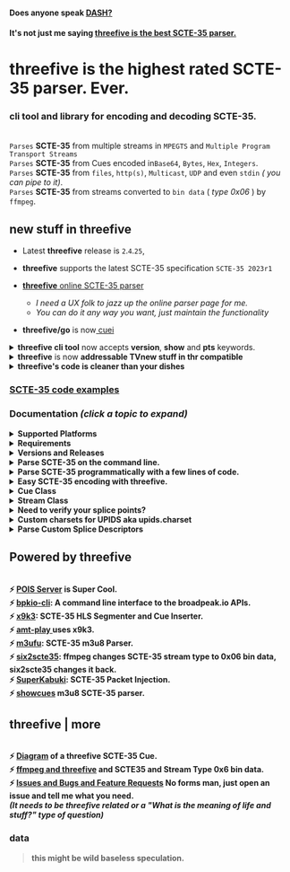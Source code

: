 #### Does anyone speak [DASH?](https://github.com/futzu/scte35parser-threefive/issues/95)


#### It's not just me saying [threefive is the best SCTE-35 parser.](https://www.perplexity.ai/search/best-scte35-parser-5ugjxRn3SlidRnNE_unndA?s=u)

# __threefive__ is the  highest rated SCTE-35 parser. Ever.
 
### cli tool and library for encoding and decoding SCTE-35.
<br> `Parses` __SCTE-35__ from multiple streams in `MPEGTS` and `Multiple Program Transport Streams` 
<br> `Parses` __SCTE-35__ from  Cues encoded in`Base64`, `Bytes`, `Hex`, `Integers`.
<br> `Parses` __SCTE-35__ from  `files`, `http(s)`, `Multicast`, `UDP` and even `stdin` _( you can pipe to it)_. 
<br> `Parses` __SCTE-35__ from streams converted to `bin data` ( _type 0x06_ ) by `ffmpeg`.


## new stuff in __threefive__ 

* Latest __threefive__ release is `2`.`4`.`25`, 

* __threefive__ supports the latest SCTE-35 specification `SCTE-35 2023r1`

* [__threefive__ online SCTE-35 parser](https://iodisco.com/cgi-bin/scte35parser)</b><br>
     * _I need a UX folk to jazz up the online parser page for me._
     * _You can do it any way you want, just maintain the functionality_
      
*  <b>threefive/go</b> is now[ cuei](https://github.com/futzu/cuei) 


 <details> <summary> <b>threefive cli tool</b> now accepts <b>version</b>,  <b>show</b> and <b>pts</b> keywords. </summary>

* `version` <br>
```smalltalk

a@fu:~$ threefive version
2.4.25
```

* `show` <br>

```smalltalk

a@fu:~$ threefive show f10.ts

Program: 1
    Service:	Service01
    Provider:	FFmpeg
    Pid:	4096
    Pcr Pid:	256
    Streams:
		Pid: 256[0x100]	Type: 0x1b AVC Video
		Pid: 257[0x101]	Type: 0xf AAC Audio
		Pid: 258[0x102]	Type: 0x6 PES Packets/Private Data
		Pid: 259[0x103]	Type: 0x6 PES Packets/Private Data
		Pid: 260[0x104]	Type: 0x15 ID3 Timed Meta Data
```

* `pts`<br>

```smalltalk

a@fu:~$ threefive pts f10.ts
1-> 1.466667
1-> 1.6
1-> 1.533333
1-> 1.533333
1-> 1.533333
1-> 1.5
1-> 1.566667
1-> 1.733333
1-> 1.733333
```


</details>


<details><summary><b>threefive</b> is now <b>addressable TVnew stuff in thr compatible</summary>


  ```smalltalk
             "tag": 2,
            "descriptor_length": 31,
            "name": "Segmentation Descriptor",
            "identifier": "CUEI",
            "components": [],
            "segmentation_event_id": "0x065eff",
            "segmentation_event_cancel_indicator": false,
            "segmentation_event_id_compliance_indicator": true,
            "program_segmentation_flag": true,
            "segmentation_duration_flag": false,
            "delivery_not_restricted_flag": true,
            "segmentation_message": "Call Ad Server",   < --- Boom
            "segmentation_upid_type": 12,
            "segmentation_upid_type_name": "MPU",
            "segmentation_upid_length": 16,
            "segmentation_upid": {
                "format_identifier": "ADFR",	<--- Boom
                "private_data": "0x0133f10134b04f065e060220",
                "version": 1,                            <---- Boom
                "channel_identifier": "0x33f1",                  <---- Boom
                "date": 20230223,                         <---- Boom
                "break_code": 1630,                       <---- Boom
                "duration": "0x602"                <---- Boom
            },
            "segmentation_type_id": 2,         <----  Boom
            "segment_num": 0,
            "segments_expected": 0
        },

  ```
</details>



<details><summary><b>threefive's code is cleaner than your dishes</b> </summary>
<br>
<br>
  A cyclomatic coimplesity score under 15 is considered good.
<br>
<b> threefive's cyclomatic complexity is 1.968</b>

<br>

```lua	
250 blocks (classes, functions, methods) analyzed.
Average complexity: A (1.968)
```
```lua
a@fu:~/.local/lib/pypy3.9/site-packages$ radon cc -sa -o SCORE --md threefive/*.py
```

| Filename | Name | Type | Start:End Line | Complexity | Classification |
| -------- | ---- | ---- | -------------- | ---------- | -------------- |
| threefive/base.py | SCTE35Base.kv_clean | M | 68:84 | 3 | A |
| threefive/base.py | SCTE35Base.load | M | 92:100 | 3 | A |
| threefive/base.py | SCTE35Base._chk_var | M | 102:115 | 3 | A |
| threefive/base.py | SCTE35Base | C | 9:115 | 2 | A |
| threefive/base.py | SCTE35Base.as_hms | M | 35:46 | 2 | A |
| threefive/base.py | SCTE35Base._chk_nbin | M | 87:90 | 2 | A |
| threefive/base.py | SCTE35Base.__repr__ | M | 17:18 | 1 | A |
| threefive/base.py | SCTE35Base.as_90k | M | 21:25 | 1 | A |
| threefive/base.py | SCTE35Base.as_ticks | M | 28:32 | 1 | A |
| threefive/base.py | SCTE35Base.fix_hex | M | 49:53 | 1 | A |
| threefive/base.py | SCTE35Base.get | M | 55:59 | 1 | A |
| threefive/base.py | SCTE35Base.get_json | M | 61:66 | 1 | A |
| threefive/bitn.py | BitBin | C | 9:91 | 2 | A |
| threefive/bitn.py | BitBin.as_int | M | 30:38 | 2 | A |
| threefive/bitn.py | BitBin.as_charset | M | 48:60 | 2 | A |
| threefive/bitn.py | NBin | C | 94:188 | 2 | A |
| threefive/bitn.py | NBin.add_int | M | 128:135 | 2 | A |
| threefive/bitn.py | NBin.reserve | M | 165:174 | 2 | A |
| threefive/bitn.py | NBin.zeroed | M | 182:188 | 2 | A |
| threefive/bitn.py | BitBin.__init__ | M | 17:20 | 1 | A |
| threefive/bitn.py | BitBin.as_90k | M | 22:28 | 1 | A |
| threefive/bitn.py | BitBin.as_hex | M | 40:46 | 1 | A |
| threefive/bitn.py | BitBin.as_bytes | M | 63:70 | 1 | A |
| threefive/bitn.py | BitBin.as_flag | M | 72:76 | 1 | A |
| threefive/bitn.py | BitBin.forward | M | 78:83 | 1 | A |
| threefive/bitn.py | BitBin.negative_shift | M | 85:91 | 1 | A |
| threefive/bitn.py | NBin.__init__ | M | 102:105 | 1 | A |
| threefive/bitn.py | NBin.nbits2bites | M | 107:116 | 1 | A |
| threefive/bitn.py | NBin.add_bites | M | 118:123 | 1 | A |
| threefive/bitn.py | NBin.add_90k | M | 137:144 | 1 | A |
| threefive/bitn.py | NBin.add_hex | M | 146:154 | 1 | A |
| threefive/bitn.py | NBin.add_flag | M | 156:163 | 1 | A |
| threefive/bitn.py | NBin.forward | M | 176:180 | 1 | A |
| threefive/commands.py | TimeSignal._encode_splice_time | M | 140:153 | 6 | B |
| threefive/commands.py | SpliceInsert.decode | M | 179:193 | 4 | A |
| threefive/commands.py | SpliceInsert.encode | M | 232:245 | 4 | A |
| threefive/commands.py | SpliceInsert._encode_break | M | 257:269 | 4 | A |
| threefive/commands.py | TimeSignal | C | 95:153 | 3 | A |
| threefive/commands.py | SpliceInsert | C | 156:286 | 3 | A |
| threefive/commands.py | SpliceSchedule | C | 289:352 | 3 | A |
| threefive/commands.py | SpliceCommand | C | 8:36 | 2 | A |
| threefive/commands.py | BandwidthReservation | C | 39:50 | 2 | A |
| threefive/commands.py | PrivateCommand | C | 55:81 | 2 | A |
| threefive/commands.py | SpliceNull | C | 84:92 | 2 | A |
| threefive/commands.py | TimeSignal._splice_time | M | 126:138 | 2 | A |
| threefive/commands.py | SpliceInsert._decode_break | M | 195:204 | 2 | A |
| threefive/commands.py | SpliceSchedule.decode | M | 342:352 | 2 | A |
| threefive/commands.py | SpliceCommand.__init__ | M | 13:17 | 1 | A |
| threefive/commands.py | SpliceCommand.decode | M | 19:20 | 1 | A |
| threefive/commands.py | SpliceCommand._set_len | M | 24:29 | 1 | A |
| threefive/commands.py | SpliceCommand.encode | M | 31:36 | 1 | A |
| threefive/commands.py | BandwidthReservation.__init__ | M | 44:47 | 1 | A |
| threefive/commands.py | BandwidthReservation.decode | M | 49:50 | 1 | A |
| threefive/commands.py | PrivateCommand.__init__ | M | 60:64 | 1 | A |
| threefive/commands.py | PrivateCommand.decode | M | 66:73 | 1 | A |
| threefive/commands.py | PrivateCommand.encode | M | 75:81 | 1 | A |
| threefive/commands.py | SpliceNull.__init__ | M | 89:92 | 1 | A |
| threefive/commands.py | TimeSignal.__init__ | M | 100:106 | 1 | A |
| threefive/commands.py | TimeSignal.decode | M | 108:115 | 1 | A |
| threefive/commands.py | TimeSignal.encode | M | 117:124 | 1 | A |
| threefive/commands.py | SpliceInsert.__init__ | M | 161:177 | 1 | A |
| threefive/commands.py | SpliceInsert._decode_event | M | 206:214 | 1 | A |
| threefive/commands.py | SpliceInsert._decode_flags | M | 216:225 | 1 | A |
| threefive/commands.py | SpliceInsert._decode_unique_avail | M | 227:230 | 1 | A |
| threefive/commands.py | SpliceInsert._encode_event | M | 247:255 | 1 | A |
| threefive/commands.py | SpliceInsert._encode_flags | M | 271:281 | 1 | A |
| threefive/commands.py | SpliceInsert._encode_unique_avail | M | 283:286 | 1 | A |
| threefive/commands.py | SpliceSchedule.__init__ | M | 333:340 | 1 | A |
| threefive/crc.py | _bytecrc | F | 16:22 | 2 | A |
| threefive/crc.py | _mk_table | F | 25:28 | 2 | A |
| threefive/crc.py | crc32 | F | 31:41 | 2 | A |
| threefive/cue.py | Cue._mk_bits | M | 128:154 | 7 | B |
| threefive/cue.py | Cue.load_descriptors | M | 325:344 | 6 | B |
| threefive/cue.py | Cue.load | M | 275:293 | 5 | A |
| threefive/cue.py | Cue.load_command | M | 307:323 | 5 | A |
| threefive/cue.py | Cue.get | M | 92:106 | 4 | A |
| threefive/cue.py | Cue | C | 15:344 | 3 | A |
| threefive/cue.py | Cue._descriptor_loop | M | 78:90 | 3 | A |
| threefive/cue.py | Cue._unloop_descriptors | M | 259:273 | 3 | A |
| threefive/cue.py | Cue.__init__ | M | 45:56 | 2 | A |
| threefive/cue.py | Cue.decode | M | 63:76 | 2 | A |
| threefive/cue.py | Cue.get_descriptors | M | 108:113 | 2 | A |
| threefive/cue.py | Cue.fix_bad_b64 | M | 123:126 | 2 | A |
| threefive/cue.py | Cue._set_splice_command | M | 179:192 | 2 | A |
| threefive/cue.py | Cue.encode | M | 210:235 | 2 | A |
| threefive/cue.py | Cue.load_info_section | M | 295:305 | 2 | A |
| threefive/cue.py | Cue.__repr__ | M | 58:59 | 1 | A |
| threefive/cue.py | Cue.get_json | M | 115:120 | 1 | A |
| threefive/cue.py | Cue._mk_descriptors | M | 156:166 | 1 | A |
| threefive/cue.py | Cue.mk_info_section | M | 168:177 | 1 | A |
| threefive/cue.py | Cue.show | M | 194:198 | 1 | A |
| threefive/cue.py | Cue.to_stderr | M | 200:206 | 1 | A |
| threefive/cue.py | Cue.encode_as_int | M | 237:242 | 1 | A |
| threefive/cue.py | Cue.encode_as_hex | M | 244:249 | 1 | A |
| threefive/cue.py | Cue._encode_crc | M | 251:257 | 1 | A |
| threefive/decode.py | _read_stuff | F | 27:40 | 3 | A |
| threefive/decode.py | decode | F | 43:83 | 3 | A |
| threefive/descriptors.py | SegmentationDescriptor._encode_segmentation | M | 367:385 | 4 | A |
| threefive/descriptors.py | k_by_v | F | 10:17 | 3 | A |
| threefive/descriptors.py | SegmentationDescriptor | C | 242:401 | 3 | A |
| threefive/descriptors.py | SegmentationDescriptor._decode_segmentation | M | 299:311 | 3 | A |
| threefive/descriptors.py | SegmentationDescriptor._decode_segments | M | 313:334 | 3 | A |
| threefive/descriptors.py | SpliceDescriptor | C | 20:83 | 2 | A |
| threefive/descriptors.py | SpliceDescriptor.parse_tag_and_len | M | 39:48 | 2 | A |
| threefive/descriptors.py | SpliceDescriptor.parse_id | M | 50:59 | 2 | A |
| threefive/descriptors.py | SpliceDescriptor.encode | M | 67:75 | 2 | A |
| threefive/descriptors.py | AudioDescriptor | C | 86:144 | 2 | A |
| threefive/descriptors.py | AudioDescriptor.decode | M | 119:130 | 2 | A |
| threefive/descriptors.py | AudioDescriptor.encode | M | 132:144 | 2 | A |
| threefive/descriptors.py | AvailDescriptor | C | 147:170 | 2 | A |
| threefive/descriptors.py | DtmfDescriptor | C | 173:206 | 2 | A |
| threefive/descriptors.py | DtmfDescriptor.encode | M | 194:206 | 2 | A |
| threefive/descriptors.py | TimeDescriptor | C | 209:239 | 2 | A |
| threefive/descriptors.py | SegmentationDescriptor.decode | M | 274:285 | 2 | A |
| threefive/descriptors.py | SegmentationDescriptor._decode_flags | M | 287:297 | 2 | A |
| threefive/descriptors.py | SegmentationDescriptor.encode | M | 336:352 | 2 | A |
| threefive/descriptors.py | SegmentationDescriptor._encode_flags | M | 354:365 | 2 | A |
| threefive/descriptors.py | SegmentationDescriptor._encode_segments | M | 387:401 | 2 | A |
| threefive/descriptors.py | splice_descriptor | F | 414:423 | 1 | A |
| threefive/descriptors.py | SpliceDescriptor.__init__ | M | 27:37 | 1 | A |
| threefive/descriptors.py | SpliceDescriptor.decode | M | 61:65 | 1 | A |
| threefive/descriptors.py | SpliceDescriptor._encode_id | M | 77:83 | 1 | A |
| threefive/descriptors.py | AudioDescriptor.__init__ | M | 91:96 | 1 | A |
| threefive/descriptors.py | AudioDescriptor._decode_comp | M | 98:109 | 1 | A |
| threefive/descriptors.py | AudioDescriptor._encode_comp | M | 112:117 | 1 | A |
| threefive/descriptors.py | AvailDescriptor.__init__ | M | 152:155 | 1 | A |
| threefive/descriptors.py | AvailDescriptor.decode | M | 157:162 | 1 | A |
| threefive/descriptors.py | AvailDescriptor.encode | M | 164:170 | 1 | A |
| threefive/descriptors.py | DtmfDescriptor.__init__ | M | 178:183 | 1 | A |
| threefive/descriptors.py | DtmfDescriptor.decode | M | 185:192 | 1 | A |
| threefive/descriptors.py | TimeDescriptor.__init__ | M | 214:220 | 1 | A |
| threefive/descriptors.py | TimeDescriptor.decode | M | 222:229 | 1 | A |
| threefive/descriptors.py | TimeDescriptor.encode | M | 231:239 | 1 | A |
| threefive/descriptors.py | SegmentationDescriptor.__init__ | M | 247:272 | 1 | A |
| threefive/encode.py | mk_splice_insert | F | 50:115 | 3 | A |
| threefive/encode.py | mk_time_signal | F | 25:47 | 2 | A |
| threefive/encode.py | mk_splice_null | F | 13:22 | 1 | A |
| threefive/packetdata.py | PacketData | C | 8:47 | 3 | A |
| threefive/packetdata.py | PacketData._mk_timestamp | M | 24:27 | 2 | A |
| threefive/packetdata.py | PacketData.mk_pcr | M | 29:37 | 2 | A |
| threefive/packetdata.py | PacketData.mk_pts | M | 39:47 | 2 | A |
| threefive/packetdata.py | PacketData.__init__ | M | 15:21 | 1 | A |
| threefive/section.py | SpliceInfoSection._encode_encrypted | M | 114:124 | 3 | A |
| threefive/section.py | SpliceInfoSection._encode_pts_adjustment | M | 126:134 | 3 | A |
| threefive/section.py | SpliceInfoSection._encode_splice_command | M | 152:162 | 3 | A |
| threefive/section.py | SpliceInfoSection | C | 17:182 | 2 | A |
| threefive/section.py | SpliceInfoSection.decode | M | 43:66 | 2 | A |
| threefive/section.py | SpliceInfoSection._encode_sap | M | 89:96 | 2 | A |
| threefive/section.py | SpliceInfoSection._encode_section_length | M | 98:104 | 2 | A |
| threefive/section.py | SpliceInfoSection._encode_protocol_version | M | 106:112 | 2 | A |
| threefive/section.py | SpliceInfoSection._encode_cw_index | M | 136:142 | 2 | A |
| threefive/section.py | SpliceInfoSection._encode_tier | M | 144:150 | 2 | A |
| threefive/section.py | SpliceInfoSection.__init__ | M | 23:41 | 1 | A |
| threefive/section.py | SpliceInfoSection._encode_table_id | M | 68:73 | 1 | A |
| threefive/section.py | SpliceInfoSection._encode_section_syntax_indicator | M | 75:80 | 1 | A |
| threefive/section.py | SpliceInfoSection._encode_private_flag | M | 82:87 | 1 | A |
| threefive/section.py | SpliceInfoSection.encode | M | 164:182 | 1 | A |
| threefive/segment.py | Segment.decode | M | 119:136 | 6 | B |
| threefive/segment.py | Segment.__init__ | M | 56:73 | 4 | A |
| threefive/segment.py | Segment | C | 15:136 | 3 | A |
| threefive/segment.py | Segment.show_cue | M | 109:117 | 2 | A |
| threefive/segment.py | Segment.__repr__ | M | 75:76 | 1 | A |
| threefive/segment.py | Segment._mk_tmp | M | 78:80 | 1 | A |
| threefive/segment.py | Segment._aes_get_key | M | 82:84 | 1 | A |
| threefive/segment.py | Segment._aes_decrypt | M | 86:93 | 1 | A |
| threefive/segment.py | Segment._add_cue | M | 95:100 | 1 | A |
| threefive/segment.py | Segment.shushed | M | 102:107 | 1 | A |
| threefive/smoketest.py | smoke | F | 33:55 | 4 | A |
| threefive/smoketest.py | _decode_test | F | 24:30 | 2 | A |
| threefive/stream.py | Stream._parse_scte35 | M | 523:543 | 7 | B |
| threefive/stream.py | Stream._parse_sdt | M | 545:579 | 7 | B |
| threefive/stream.py | Stream._parse_tables | M | 460:475 | 6 | B |
| threefive/stream.py | Stream._parse_pmt | M | 602:627 | 6 | B |
| threefive/stream.py | Stream._find_start | M | 171:187 | 5 | A |
| threefive/stream.py | Stream.decode | M | 225:238 | 5 | A |
| threefive/stream.py | Stream.decode_fu | M | 246:260 | 5 | A |
| threefive/stream.py | Stream.show_pts | M | 318:334 | 5 | A |
| threefive/stream.py | Stream._parse_pts | M | 425:442 | 5 | A |
| threefive/stream.py | Stream.proxy | M | 286:298 | 4 | A |
| threefive/stream.py | Stream.show | M | 300:316 | 4 | A |
| threefive/stream.py | Stream._parse_pat | M | 581:600 | 4 | A |
| threefive/stream.py | ProgramInfo | C | 56:89 | 3 | A |
| threefive/stream.py | ProgramInfo.show | M | 70:89 | 3 | A |
| threefive/stream.py | Stream | C | 129:660 | 3 | A |
| threefive/stream.py | Stream._parse_cc | M | 415:423 | 3 | A |
| threefive/stream.py | Stream._parse | M | 487:495 | 3 | A |
| threefive/stream.py | Pids | C | 92:106 | 2 | A |
| threefive/stream.py | Maps | C | 109:126 | 2 | A |
| threefive/stream.py | Stream.__init__ | M | 144:166 | 2 | A |
| threefive/stream.py | Stream.pid2prgm | M | 189:197 | 2 | A |
| threefive/stream.py | Stream.pid2pts | M | 199:207 | 2 | A |
| threefive/stream.py | Stream.pid2pcr | M | 209:217 | 2 | A |
| threefive/stream.py | Stream._mk_pkts | M | 240:243 | 2 | A |
| threefive/stream.py | Stream.decode_start_time | M | 336:343 | 2 | A |
| threefive/stream.py | Stream._has_pts | M | 381:384 | 2 | A |
| threefive/stream.py | Stream._split_by_idx | M | 409:413 | 2 | A |
| threefive/stream.py | Stream._parse_payload | M | 450:458 | 2 | A |
| threefive/stream.py | Stream._parse_info | M | 477:485 | 2 | A |
| threefive/stream.py | Stream._chk_partial | M | 497:500 | 2 | A |
| threefive/stream.py | Stream._same_as_last | M | 502:506 | 2 | A |
| threefive/stream.py | Stream._section_incomplete | M | 508:513 | 2 | A |
| threefive/stream.py | Stream._parse_cue | M | 515:521 | 2 | A |
| threefive/stream.py | Stream._parse_program_streams | M | 629:642 | 2 | A |
| threefive/stream.py | Stream._set_scte35_pids | M | 654:660 | 2 | A |
| threefive/stream.py | no_op | F | 32:37 | 1 | A |
| threefive/stream.py | show_cue | F | 40:45 | 1 | A |
| threefive/stream.py | show_cue_stderr | F | 48:53 | 1 | A |
| threefive/stream.py | ProgramInfo.__init__ | M | 63:68 | 1 | A |
| threefive/stream.py | Pids.__init__ | M | 100:106 | 1 | A |
| threefive/stream.py | Maps.__init__ | M | 119:126 | 1 | A |
| threefive/stream.py | Stream.__repr__ | M | 168:169 | 1 | A |
| threefive/stream.py | Stream.iter_pkts | M | 219:223 | 1 | A |
| threefive/stream.py | Stream.decode_next | M | 262:267 | 1 | A |
| threefive/stream.py | Stream.decode_program | M | 269:275 | 1 | A |
| threefive/stream.py | Stream.decode_pids | M | 277:284 | 1 | A |
| threefive/stream.py | Stream._mk_packet_data | M | 345:350 | 1 | A |
| threefive/stream.py | Stream.as_90k | M | 353:357 | 1 | A |
| threefive/stream.py | Stream._pusi_flag | M | 360:361 | 1 | A |
| threefive/stream.py | Stream._afc_flag | M | 364:365 | 1 | A |
| threefive/stream.py | Stream._pcr_flag | M | 368:369 | 1 | A |
| threefive/stream.py | Stream._spi_flag | M | 372:373 | 1 | A |
| threefive/stream.py | Stream._pts_flag | M | 376:378 | 1 | A |
| threefive/stream.py | Stream._parse_length | M | 387:391 | 1 | A |
| threefive/stream.py | Stream._parse_pid | M | 394:399 | 1 | A |
| threefive/stream.py | Stream._parse_program | M | 402:406 | 1 | A |
| threefive/stream.py | Stream.pts | M | 444:448 | 1 | A |
| threefive/stream.py | Stream._parse_stream_type | M | 644:652 | 1 | A |
| threefive/stuff.py | print2 | F | 8:12 | 1 | A |
| threefive/upids.py | upid_encoder | F | 139:178 | 5 | A |
| threefive/upids.py | UpidDecoder._decode_eidr | M | 39:48 | 3 | A |
| threefive/upids.py | UpidDecoder.decode | M | 104:136 | 3 | A |
| threefive/upids.py | _encode_mid | F | 203:211 | 2 | A |
| threefive/upids.py | _encode_umid | F | 226:229 | 2 | A |
| threefive/upids.py | _encode_uri | F | 232:235 | 2 | A |
| threefive/upids.py | UpidDecoder | C | 14:136 | 2 | A |
| threefive/upids.py | UpidDecoder._decode_mid | M | 53:72 | 2 | A |
| threefive/upids.py | UpidDecoder._decode_mpu | M | 74:88 | 2 | A |
| threefive/upids.py | UpidDecoder._decode_umid | M | 90:96 | 2 | A |
| threefive/upids.py | _encode_air_id | F | 181:182 | 1 | A |
| threefive/upids.py | _encode_atsc | F | 185:190 | 1 | A |
| threefive/upids.py | _encode_eidr | F | 193:196 | 1 | A |
| threefive/upids.py | _encode_isan | F | 199:200 | 1 | A |
| threefive/upids.py | _encode_mpu | F | 215:219 | 1 | A |
| threefive/upids.py | _encode_no | F | 222:223 | 1 | A |
| threefive/upids.py | UpidDecoder.__init__ | M | 20:24 | 1 | A |
| threefive/upids.py | UpidDecoder._decode_air_id | M | 26:27 | 1 | A |
| threefive/upids.py | UpidDecoder._decode_atsc | M | 29:36 | 1 | A |
| threefive/upids.py | UpidDecoder._decode_isan | M | 50:51 | 1 | A |
| threefive/upids.py | UpidDecoder._decode_uri | M | 98:99 | 1 | A |
| threefive/upids.py | UpidDecoder._decode_no | M | 101:102 | 1 | A |





</details>


### [SCTE-35 code examples](https://github.com/futzu/SCTE35-threefive/blob/master/examples/README.md)

### __Documentation__ _(click a topic to expand)_



<details><summary>Supported Platforms</summary> 
 
* threefive is expected to work on any platform that runs python3.6 and up.
* There are no known platform specific issues. 
  
</details>

<details><summary>Requirements</summary>

* threefive requires
  * [pypy3](https://pypy.org) or python 3.6+ (pypy3 runs threefive 2-3 times faster than python 3.10)
  * [new_reader](https://github.com/futzu/new_reader)
  *  __pyaes__


* [Install threefive](#install)
   * [Fast Start](https://github.com/futzu/SCTE35-threefive/blob/master/FastStart.md)
   * [Super Cool Examples](https://github.com/futzu/SCTE35-threefive/blob/master/examples/README.md)
* [Versions and Releases](#versions-and-releases)
</details>

<details><summary>Versions and Releases</summary>

Every time I fix a bug or add a feature, I do a new release. 
I only support the latest version. Stay up with me. 
```lua
a@fu:~$ pypy3
Python 3.9.17 (7.3.12+dfsg-1, Jun 16 2023, 18:55:49)
[PyPy 7.3.12 with GCC 12.3.0] on linux
Type "help", "copyright", "credits" or "license" for more information.
>>>> import threefive
>>>> threefive.version
'2.4.9'
>>>> 

```
* __Release__ versions are  __odd__.
* __Unstable__ testing versions are __even__.
</details>

 <details><summary>Parse SCTE-35 on the command line.</summary>
 
* `Parse base64`
```js
threefive '/DAvAAAAAAAA///wFAVIAACPf+/+c2nALv4AUsz1AAAAAAAKAAhDVUVJAAABNWLbowo='
```
* `Parse a hex value`
```js
threefive 0xFC302F000000000000FFFFF014054800008F7FEFFE7369C02EFE0052CCF500000000000A0008435545490000013562DBA30A
```
* `Parse MPEGTS from stdin`
```js
cat video.ts | threefive
```
* `Parse MPEGTS video over https`
```js
threefive https://so.slo.me/longb.ts
```
* `Parse multicast`
```lua
threefive udp://@235.35.3.5:3535
```
* `display realtime program -> pts`
```lua
a@fu:~$ threefive pts /home/a/msnbc.ts

1-> 3164.442756
1-> 3164.409422
1-> 3164.476089
1-> 3164.476089
1-> 3164.476089
1-> 3164.642756
1-> 3164.576089
```
* `display mpegts stream info`
 ```lua
a@fu:~$ threefive show https://futzu.com/xaa.ts

Program: 1
    Service:	Service01
    Provider:	FFmpeg
    Pid:	4096
    Pcr Pid:	256
    Streams:
		Pid: 134[0x86]	Type: 0x86 SCTE35 Data
		Pid: 256[0x100]	Type: 0x1b AVC Video
		Pid: 257[0x101]	Type: 0xf AAC Audio
```


</details>

 <details><summary>Parse SCTE-35 programmatically with a few lines of code.</summary>

   <details><summary>Mpegts Multicast in three lines of code.</summary>

```python3
import threefive

strm = threefive.Stream('udp://@239.35.0.35:1234')
strm.decode()
````
  _(need an easy multicast server?_ [gumd](https://github.com/futzu/gumd) )

---
  </details>

 <details><summary>Mpegts over Https in three lines of code.</summary>

```python3
import threefive
strm = threefive.Stream('https://iodisco.com/ch1/ready.ts')
strm.decode()


       
   </details>

 <details><summary>Base64 in five lines of code.</summary>

```python3
>>> from threefive import Cue
>>> stuff = '/DAvAAAAAAAA///wBQb+dGKQoAAZAhdDVUVJSAAAjn+fCAgAAAAALKChijUCAKnMZ1g='
>>> cue=Cue(stuff)
>>> cue.decode()
True
 >>> cue.show()

```
---
   </details>

 <details><summary>Bytes in five lines of code.</summary>

```python3
>>> import threefive

>>> stuff = b'\xfc0\x11\x00\x00\x00\x00\x00\x00\x00\xff\xff\xff\x00\x00\x00O%3\x96'
>>> cue=Cue(stuff)
>>> cue.decode()
True
>>> cue.show()
```
---
   </details>

<details><summary>Hex in 4 lines of code.</summary>

```python3
import threefive

cue = threefive.Cue("0XFC301100000000000000FFFFFF0000004F253396")
cue.decode()
cue.show()
```
</details>

 </details>

<details><summary>Easy SCTE-35 encoding with threefive. </summary>

* Need SCTE-35 Packet Injection? [SuperKabuki](https://github.com/futzu/SuperKabuki), powered by threefive.


 * `Helper functions for SCTE35 Cue encoding`

```python3
Python 3.8.13 (7.3.9+dfsg-5, Oct 30 2022, 09:55:31)
[PyPy 7.3.9 with GCC 12.2.0] on linux
Type "help", "copyright", "credits" or "license" for more information.
>>>> import threefive.encode
>>>> help(threefive.encode)



Help on module threefive.encode in threefive:

NAME
    threefive.encode - encode.py

DESCRIPTION
    threefive.encode has helper functions for Cue encoding.

FUNCTIONS
    mk_splice_insert(event_id, pts=None, duration=None, out=False)
        mk_cue returns a Cue with a Splice Insert.

        The args set the SpliceInsert vars.

        splice_event_id = event_id

        if pts is None (default):
            splice_immediate_flag      True
            time_specified_flag        False

        if pts:
            splice_immediate_flag      False
            time_specified_flag        True
            pts_time                   pts

        If duration is None (default)
            duration_flag              False

        if duration IS set:
            out_of_network_indicator   True
            duration_flag              True
            break_auto_return          True
            break_duration             duration
            pts_time                   pts

        if out is True:
            out_of_network_indicator   True

        if out is False (default):
            out_of_network_indicator   False

    mk_splice_null()
        mk_splice_null returns a Cue
        with a Splice Null

    mk_time_signal(pts=None)
         mk_time_signal returns a Cue
         with a Time Signal
        if pts is None:
             time_specified_flag   False

        if pts IS set:
             time_specified_flag   True
             pts_time              pts

```
</details>



 <details><summary>Cue Class</summary>

   *  src [cue.py](https://github.com/futzu/SCTE35-threefive/blob/master/threefive/cue.py)
   *  The __threefive.Cue__ class decodes a SCTE35 binary, base64, or hex encoded string.

```py3

class Cue(threefive.base.SCTE35Base)
 |  Cue(data=None, packet_data=None)

```
```js
 |  __init__(self, data=None, packet_data=None)
 |      data may be packet bites or encoded string
 |      packet_data is a instance passed from a Stream instance
```
* `Cue.decode()`
```js
 |  decode(self)
 |      Cue.decode() parses for SCTE35 data
```
* After Calling cue.decode() the __instance variables can be accessed via dot notation__.
```python3

    >>>> cue.command
    {'calculated_length': 5, 'name': 'Time Signal', 'time_specified_flag': True, 'pts_time': 21695.740089}

    >>>> cue.command.pts_time
    21695.740089

    >>>> cue.info_section.table_id

    '0xfc'
```

* `Cue.get()`
```js
 |  get(self)
 |      Cue.get returns the SCTE-35 Cue
 |      data as a dict of dicts.
```
> `Cue.get() Example`
```python3
>>> from threefive import Cue
>>> cue = Cue('0XFC301100000000000000FFFFFF0000004F253396')
>>> cue.decode()
True
>>> cue
{'bites': b'\xfc0\x11\x00\x00\x00\x00\x00\x00\x00\xff\xff\xff\x00\x00\x00O%3\x96',
'info_section': {'table_id': '0xfc', 'section_syntax_indicator': False, 'private': False, 'sap_type': '0x3',
'sap_details': 'No Sap Type', 'section_length': 17, 'protocol_version': 0, 'encrypted_packet': False,
'encryption_algorithm': 0, 'pts_adjustment_ticks': 0, 'pts_adjustment': 0.0, 'cw_index': '0x0', 'tier': '0xfff',
'splice_command_length': 4095, 'splice_command_type': 0, 'descriptor_loop_length': 0, 'crc': '0x4f253396'},
'command': {'command_length': None, 'command_type': 0, 'name': 'Splice Null'},
'descriptors': [], 'packet_data': None}
```
* Cue.get() omits cue.bites and empty values
```
>>> cue.get()
{'info_section': {'table_id': '0xfc', 'section_syntax_indicator': False,'private': False, 'sap_type': '0x3',
'sap_details': 'No Sap Type', 'section_length': 17, 'protocol_version': 0, 'encrypted_packet': False,
'encryption_algorithm': 0, 'pts_adjustment_ticks': 0, 'pts_adjustment': 0.0, 'cw_index': '0x0', 'tier': '0xfff',
'splice_command_length': 4095, 'splice_command_type': 0, 'descriptor_loop_length': 0, 'crc': '0x4f253396'},
'command': {'command_type': 0, 'name': 'Splice Null'},
'descriptors': []}
```

* `Cue.get_descriptors()`

```js
 |  get_descriptors(self)
 |      Cue.get_descriptors returns a list of
 |      SCTE 35 splice descriptors as dicts.
```
* `Cue.get_json()`
```js
 |  get_json(self)
 |      Cue.get_json returns the Cue instance
 |      data in json.
```
* `Cue.show()`
```js
 |  show(self)
 |      Cue.show prints the Cue as JSON
```
* `Cue.to_stderr()`
```js
 |  to_stderr(self)
 |      Cue.to_stderr prints the Cue
```
</details>

<details><summary>Stream Class</summary>

  * src [stream.py](https://github.com/futzu/SCTE35-threefive/blob/master/threefive/stream.py)
  * The threefive.__Stream__ class parses __SCTE35__ from __Mpegts__.
  * Supports:
     *  __File__ and __Http(s)__ and __Udp__ and __Multicast__ protocols.
  	 * __Multiple Programs__.
  	 * __Multi-Packet PAT, PMT, and SCTE35 tables__.

* threefive tries to include __pid__, __program__, anf  __pts__ of the SCTE-35 packet.

```js
class Stream(builtins.object)
 |  Stream(tsdata, show_null=True)
 |
 |  Stream class for parsing MPEG-TS data.
 ```
 ```py3
 |  __init__(self, tsdata, show_null=True)
 |
 |      tsdata is a file or http, https,
 |       udp or multicast url.
 |
 |      set show_null=False to exclude Splice Nulls

 ```

* `Stream.decode(func=show_cue)`
 ```py3
 |  decode(self, func=show_cue)
 |      Stream.decode reads self.tsdata to find SCTE35 packets.
 |      func can be set to a custom function that accepts
 |      a threefive.Cue instance as it's only argument.
 ```
 > `Stream.decode Example`

 ```python3
 import sys
 from threefive import Stream
 >>>> Stream('plp0.ts').decode()

```

   *   Pass in custom function

   *  __func__ should match the interface
  ``` func(cue)```

 > `Stream.decode with custom function Example`
```python3
import sys
import threefive

def display(cue):
   print(f'\033[92m{cue.packet_data}\033[00m')
   print(f'{cue.command.name}')

def do():
   sp = threefive.Stream(tsdata)
   sp.decode(func = display)

if __name__ == '__main__':
    do()
```

___

* `Stream.decode_next()`

 ```js
 |  decode_next(self)
 |      Stream.decode_next returns the next
 |      SCTE35 cue as a threefive.Cue instance.
 ```

> `Stream.decode_next Example`
```python3
import sys
import threefive

def do():
    arg = sys.argv[1]
    with open(arg,'rb',encoding="utf-8") as tsdata:
        st = threefive.Stream(tsdata)
        while True:
            cue = st.decode_next()
            if not cue:
                return False
            if cue:
                cue.show()

if __name__ == "__main__":
    do()

```

* `Stream.proxy(func = show_cue)`

  *  Writes all packets to sys.stdout.

  *  Writes scte35 data to sys.stderr.

 ```js
 |  decode(self, func=show_cue_stderr)
 |      Stream.decode_proxy writes all ts packets are written to stdout
 |      for piping into another program like mplayer.
 |      SCTE-35 cues are printed to stderr.
 ```
> `Stream.proxy Example`
```python3

import threefive
sp = threefive.Stream('https://futzu.com/xaa.ts')
sp.decode_proxy()
```

* Pipe to mplayer
```bash
$ python3 proxy.py | mplayer -
```
___

* `Stream.show()`

```js
|  show(self)
|   List programs and streams and info for MPEGTS
```
> `Stream.show() Example`
```python3
>>>> from threefive import Stream
>>>> Stream('https://slo.me/plp0.ts').show()
```

```js
    Service:    fancy ˹
    Provider:   fu-corp
    Pcr Pid:    1051[0x41b]
    Streams:
                Pid: 1051[0x41b]        Type: 0x1b AVC Video
                Pid: 1052[0x41c]        Type: 0x3 MP2 Audio
                Pid: 1054[0x41e]        Type: 0x6 PES Packets/Private Data
                Pid: 1055[0x41f]        Type: 0x86 SCTE35 Data

```
</details>


<details><summary> Need to verify your splice points? </summary> 
 

 
 
* Try [cue2vtt.py](https://github.com/futzu/scte35-threefive/blob/master/examples/stream/cue2vtt.py) in the examples.

   * cue2vtt.py creates webvtt subtitles out of SCTE-35 Cue data
 
* use it like this 

 ```rebol
 pypy3 cue2vtt.py video.ts | mplayer video.ts -sub -
```


 ![image](https://github.com/futzu/scte35-threefive/assets/52701496/5b8dbea3-1d39-48c4-8fbe-de03a53cc1dd)


---

</details> 

<details><summary>Custom charsets for UPIDS aka upids.charset</summary>

`Specify a charset for Upid data by setting threefive.upids.charset` [`issue #55`](https://github.com/futzu/scte35-threefive/issues/55)

* default charset is ascii
* python charsets info [Here](https://docs.python.org/3/library/codecs.html)
* setting charset to None will return raw bytes.


#### Example Usage:

```lua
>>> from threefive import Cue,upids
>>> i="/DBKAAAAAAAAAP/wBQb+YtC8/AA0AiZDVUVJAAAD6X/CAAD3W3ACEmJibG5kcHBobkQCAsGDpQIAAAAAAAEKQ1VFSRSAIyowMljRk9c="

>>> upids.charset
'ascii'
>>> cue=Cue(i)
>>> cue.decode()
ascii
True
>>> cue.descriptors[0].segmentation_upid
'bblndpphnD\x02\x02���\x02\x00\x00'

>>> upids.charset="utf16"
>>> cue.decode()
utf16
True
>>> cue.descriptors[0].segmentation_upid
'扢湬灤桰䑮Ȃ菁ʥ\x00'
```

</details>

<details> <summary> Parse Custom Splice Descriptors</summary>


1.   Subclass `threefive.descriptors.SpliceDescriptor`
2. Add `self.private_data` to` __init__`
3. Add a `decode` method 
4. Add it to `threefive.descriptors.descriptor_map` tag:Class  `112: MDSNDescriptor`
```py3
import threefive

class MDSNDescriptor(threefive.descriptors.SpliceDescriptor):
    """
    MDSNDescriptor
    """
    def __init__(self, bites=None):
        super().__init__(bites)
        self.name = "MDSN Descriptor"
        self.private_data=None

    def decode(self):
        self.private_data="".join(list(self.bites[: self.descriptor_length -4].decode()))


if __name__ == '__main__':
    threefive.descriptors.descriptor_map[112]=MDSNDescriptor 

    cue = threefive.Cue('/DBlAAAAAAAAAP/wBQb+GVJTDABPcAZNRFNOQzUCRUNVRUkAAKTff8MAACky4A8xdXJuOnV1aWQ6QnJlYWstQjAwMjA4NTU2ODlfMDAxMi0wNy0xMC1YMDExMjUxNjEyNDAAAPkSB7E=')
    cue.decode()
    cue.show()

```


```json
a@debian:~/clean/scte35-threefive$ pypy3 mdsn.py 
{
    "info_section": {
        "table_id": "0xfc",
        "section_syntax_indicator": false,
        "private": false,
        "sap_type": "0x3",
        "sap_details": "No Sap Type",
        "section_length": 101,
        "protocol_version": 0,
        "encrypted_packet": false,
        "encryption_algorithm": 0,
        "pts_adjustment_ticks": 0,
        "pts_adjustment": 0.0,
        "cw_index": "0x0",
        "tier": "0xfff",
        "splice_command_length": 5,
        "splice_command_type": 6,
        "descriptor_loop_length": 79,
        "crc": "0xf91207b1"
    },
    "command": {
        "command_length": 5,
        "command_type": 6,
        "name": "Time Signal",
        "time_specified_flag": true,
        "pts_time": 4720.284578,
        "pts_time_ticks": 424825612
    },
    "descriptors": [
        {
            "tag": 112,
            "descriptor_length": 6,
            "name": "MDSN Descriptor",   # <---- Custom Descriptor parsed. 
            "identifier": "MDSN",
            "private_data": "C5"
        },
        {
            "tag": 2,
            "descriptor_length": 69,
            "name": "Segmentation Descriptor",
            "identifier": "CUEI",
            "components": [],
            "segmentation_event_id": "0xa4df",
            "segmentation_event_cancel_indicator": false,
            "program_segmentation_flag": true,
            "segmentation_duration_flag": true,
            "delivery_not_restricted_flag": false,
            "web_delivery_allowed_flag": false,
            "no_regional_blackout_flag": false,
            "archive_allowed_flag": false,
            "device_restrictions": "No Restrictions",
            "segmentation_duration": 30.0,
            "segmentation_duration_ticks": 2700000,
            "segmentation_message": "Provider Advertisement Start",
            "segmentation_upid_type": 15,
            "segmentation_upid_type_name": "URI",
            "segmentation_upid_length": 49,
            "segmentation_upid": "urn:uuid:Break-B0020855689_0012-07-10-X0112516124",
            "segmentation_type_id": 48,
            "segment_num": 0,
            "segments_expected": 0
        }
    ]
}

```


</details>

 Powered by threefive
---
<br>⚡ [POIS Server](https://github.com/scunning1987/pois_reference_server) is Super Cool.
<br>⚡ [bpkio-cli](https://pypi.org/project/bpkio-cli/): A command line interface to the broadpeak.io APIs. 
<br>⚡ [x9k3](https://github.com/futzu/x9k3): SCTE-35 HLS Segmenter and Cue Inserter.
      <br>⚡ [amt-play ](https://github.com/vivoh-inc/amt-play) uses x9k3.
<br>⚡ [m3ufu](https://github.com/futzu/m3ufu): SCTE-35 m3u8 Parser.
<br>⚡ [six2scte35](https://github.com/futzu/six2scte35): ffmpeg changes SCTE-35 stream type to 0x06 bin data, six2scte35 changes it back.
<br>⚡ [SuperKabuki](https://github.com/futzu/SuperKabuki): SCTE-35 Packet Injection.
<br>⚡ [showcues](https://github.com/futzu/showcues) m3u8 SCTE-35 parser.
  
 threefive | more
---
<br>⚡ [Diagram](https://github.com/futzu/threefive/blob/master/cue.md) of a threefive SCTE-35 Cue.
<br>⚡ [ffmpeg and threefive](https://github.com/futzu/SCTE35-threefive/blob/master/threefive-ffmpeg.md) and SCTE35 and Stream Type 0x6 bin data.
<br>⚡ [Issues and Bugs and Feature Requests](https://github.com/futzu/scte35-threefive/issues) No forms man, just open an issue and tell me what you need. <br><i>(It needs to be  threefive related or a "What is the meaning of life and stuff?" type of question)</i>











### data
> this might be wild baseless speculation.
